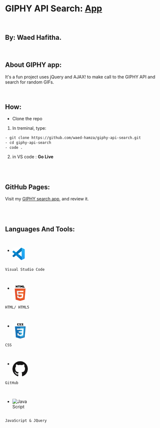 # GIPHY API Search: [App][1]

<br/>

## By: Waed Hafitha.

<br/>

## About GIPHY app:
It's a fun project uses jQuery and AJAX! to make call to the GIPHY API and search for random GIFs.

<br/>


## How: 
 - Clone the repo 
 1. In treminal, type:

 ```
 - git clone https://github.com/waed-hamza/giphy-api-search.git
 - cd giphy-api-search
 - code .
 ```

 2. in VS code :
 **Go Live**

<br><br>

## GitHub Pages:
Visit my [GIPHY search app][1], and review it.

<br><br>


## Languages And Tools:
<br/>

* <img align="left" alt="Visual Studio Code" width="40px" src="https://raw.githubusercontent.com/github/explore/80688e429a7d4ef2fca1e82350fe8e3517d3494d/topics/visual-studio-code/visual-studio-code.png" /> 

<br/>

    Visual Studio Code

<br/> 

* <img align="left" alt="Visual Studio Code" width="50px" src="https://raw.githubusercontent.com/github/explore/80688e429a7d4ef2fca1e82350fe8e3517d3494d/topics/html/html.png" /> 

<br/>

    HTML/ HTML5

<br/> 

* <img align="left" alt="Visual Studio Code" width="50px" src="https://raw.githubusercontent.com/github/explore/80688e429a7d4ef2fca1e82350fe8e3517d3494d/topics/css/css.png" /> 

<br/>

    CSS

<br/> 

* <img align="left" alt="Visual Studio Code" width="50px" src="https://raw.githubusercontent.com/github/explore/78df643247d429f6cc873026c0622819ad797942/topics/github/github.png" /> 

<br/>

    GitHub

<br/>

* <img align="left" alt="JavaScript" width="50px" src="https://cdn.iconscout.com/icon/free/png-256/javascript-2038874-1720087.png"/> 

<br/>

    JavaScript & JQuery

<br/>

[1]:https://waed-hamza.github.io/giphy-api-search/
